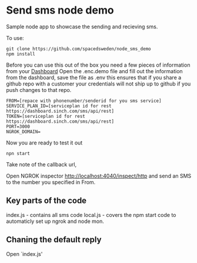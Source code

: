 # Send sms node demo

Sample node app to showcase the sending and recieving sms.

To use:

```shell
git clone https://github.com/spacedsweden/node_sms_demo
npm install

```

Before you can use this out of the box you need a few pieces of information from your [Dashboard](https://dashboard.sinch.com/sms/api)
Open the .enc.demo file and fill out the information from the dashboard, save the file as .env this ensures that if you share a github repo with a customer your credentials will not ship up to github if you push changes to that repo.

```shell
FROM=[repace with phonenumber/senderid for you sms service]
SERVICE_PLAN_ID=[serviceplan id for rest  https://dashboard.sinch.com/sms/api/rest]
TOKEN=[serviceplan id for rest  https://dashboard.sinch.com/sms/api/rest]
PORT=3000
NGROK_DOMAIN=
```

Now you are ready to test it out

```shell
npn start
```

Take note of the callback url,

Open NGROK inspector <http://localhost:4040/inspect/http> and send an SMS to the number you specified in From.

## Key parts of the code

index.js - contains all sms code
local.js - covers the npm start code to automaticly set up ngrok and node mon.

## Chaning the default reply

Open `index.js'
